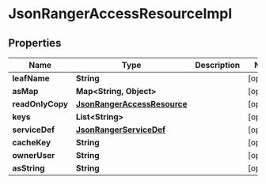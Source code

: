 
# JsonRangerAccessResourceImpl

## Properties
Name | Type | Description | Notes
------------ | ------------- | ------------- | -------------
**leafName** | **String** |  |  [optional]
**asMap** | **Map&lt;String, Object&gt;** |  |  [optional]
**readOnlyCopy** | [**JsonRangerAccessResource**](JsonRangerAccessResource.md) |  |  [optional]
**keys** | **List&lt;String&gt;** |  |  [optional]
**serviceDef** | [**JsonRangerServiceDef**](JsonRangerServiceDef.md) |  |  [optional]
**cacheKey** | **String** |  |  [optional]
**ownerUser** | **String** |  |  [optional]
**asString** | **String** |  |  [optional]



